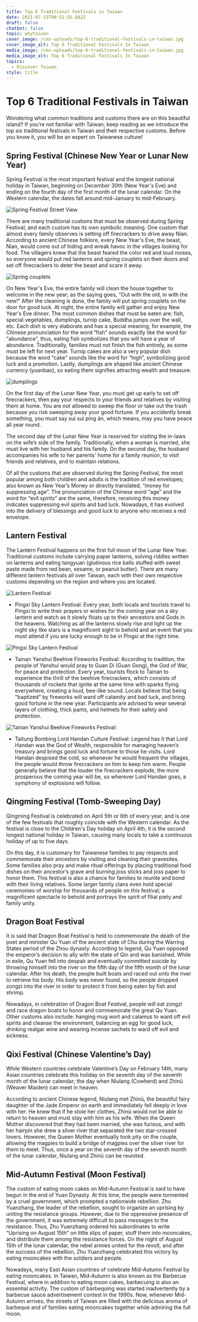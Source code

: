 ```yaml
---
title: Top 6 Traditional Festivals in Taiwan
date: 2021-07-15T00:51:55.882Z
draft: false
chatbot: false
topic: whytaiwan
cover_image: /cms-uploads/top-6-traditional-festivals-in-taiwan.jpg
cover_image_alt: Top 6 Traditional Festivals In Taiwan
media_image: /cms-uploads/top-6-traditional-festivals-in-taiwan.jpg
media_image_alt: Top 6 Traditional Festivals In Taiwan
topics:
  - Discover Taiwan
style: title
---
```

# Top 6 Traditional Festivals in Taiwan

Wondering what common traditions and customs there are on this beautiful island? If you’re not familiar with Taiwan, keep reading as we introduce the top six traditional festivals in Taiwan and their respective customs. Before you know it, you will be an expert on Taiwanese culture!

## Spring Festival (Chinese New Year or Lunar New Year)

Spring Festival is the most important festival and the longest national holiday in Taiwan, beginning on December 30th (New Year's Eve) and ending on the fourth day of the first month of the lunar calendar. On the Western calendar, the dates fall around mid-January to mid-February.  

![Spring Festival  Street View](/cms-uploads/spring-festival.jpg)

There are many traditional customs that must be observed during Spring Festival, and each custom has its own symbolic meaning. One custom that almost every family observes is setting off firecrackers to drive away Nian. According to ancient Chinese folklore, every New Year's Eve, the beast, Nian, would come out of hiding and wreak havoc in the villages looking for food. The villagers knew that the beast feared the color red and loud noises, so everyone would put red lanterns and spring couplets on their doors and set off firecrackers to deter the beast and scare it away.

![Spring couplets](/cms-uploads/spring-couplets.jpg)

On New Year's Eve, the entire family will clean the house together to welcome in the new year; as the saying goes, “Out with the old, in with the new!” After the cleaning is done, the family will put spring couplets on the door for good luck. At night, the entire family will gather and enjoy New Year's Eve dinner. The most common dishes that must be eaten are: fish, special vegetables, dumplings, turnip cake, Buddha jumps over the wall, etc. Each dish is very elaborate and has a special meaning, for example, the Chinese pronunciation for the word “fish” sounds exactly like the word for “abundance”, thus, eating fish symbolizes that you will have a year of abundance. Traditionally, families must not finish the fish entirely, as some must be left for next year. Turnip cakes are also a very popular dish because the word “cake” sounds like the word for “high”, symbolizing good luck and a promotion. Lastly, dumplings are shaped like ancient Chinese currency (yuanbao), so eating them signifies attracting wealth and treasure. 

![dumplings](/cms-uploads/dumplings.jpg)

On the first day of the Lunar New Year, you must get up early to set off firecrackers, then pay your respects to your friends and relatives by visiting them at home. You are not allowed to sweep the floor or take out the trash because you risk sweeping away your good fortune. If you accidently break something, you must say suì suì píng ān, which means, may you have peace all year round.

The second day of the Lunar New Year is reserved for visiting the in-laws on the wife’s side of the family. Traditionally, when a woman is married, she must live with her husband and his family. On the second day, the husband accompanies his wife to her parents' home for a family reunion, to visit friends and relatives, and to maintain relations.

Of all the customs that are observed during the Spring Festival, the most popular among both children and adults is the tradition of red envelopes; also known as New Year’s Money or directly translated, “money for suppressing age”. The pronunciation of the Chinese word “age” and the word for “evil spirits” are the same, therefore, receiving this money indicates suppressing evil spirits and bad luck. Nowadays, it has evolved into the delivery of blessings and good luck to anyone who receives a red envelope.

## Lantern Festival

The Lantern Festival happens on the first full moon of the Lunar New Year. Traditional customs include carrying paper lanterns, solving riddles written on lanterns and eating tangyuan (glutinous rice balls stuffed with sweet paste made from red bean, sesame, or peanut butter). There are many different lantern festivals all over Taiwan, each with their own respective customs depending on the region and where you are located. 

![Lantern Festival](/cms-uploads/celebration-chinese-lantern-festival.jpg)

* Pingxi Sky Lantern Festival: Every year, both locals and tourists travel to Pingxi to write their prayers or wishes for the coming year on a sky lantern and watch as it slowly floats up to their ancestors and Gods in the heavens. Watching as all the lanterns slowly rise and light up the night sky like stars is a magnificent sight to behold and an event that you must attend if you are lucky enough to be in Pingxi at the right time. 

![Pingxi Sky Lantern Festival](/cms-uploads/pingxi-sky-lantern-festival.jpg "From New Taipei City Government")

* Tainan Yanshui Beehive Fireworks Festival: According to tradition, the people of Yanshui would pray to Guan Di (Guan Gong), the God of War, for peace and protection. Every year, tourists flock to Tainan to experience the thrill of the beehive firecrackers, which consists of thousands of rockets that ignite at the same time with sparks flying everywhere, creating a loud, bee-like sound. Locals believe that being "baptized” by fireworks will ward off calamity and bad luck, and bring good fortune in the new year. Participants are advised to wear several layers of clothing, thick pants, and helmets for their safety and protection.

![Tainan Yanshui Beehive Fireworks Festival:](/cms-uploads/tainan-yanshui-beehive-fireworks-festival.jpg "From Tainan City Government")

* Taitung Bombing Lord Handan Culture Festival: Legend has it that Lord Handan was the God of Wealth, responsible for managing heaven’s treasury and brings good luck and fortune to those he visits. Lord Handan despised the cold, so whenever he would frequent the villages, the people would throw firecrackers on him to keep him warm. People generally believe that the louder the firecrackers explode, the more prosperous the coming year will be, so wherever Lord Handan goes, a symphony of explosions will follow. 

## Qingming Festival (Tomb-Sweeping Day)

Qingming Festival is celebrated on April 5th or 6th of every year, and is one of the few festivals that roughly coincide with the Western calendar. As the festival is close to the Children's Day holiday on April 4th, it is the second longest national holiday in Taiwan, causing many locals to take a continuous holiday of up to five days.

On this day, it is customary for Taiwanese families to pay respects and commemorate their ancestors by visiting and cleaning their gravesites. Some families also pray and make ritual offerings by placing traditional food dishes on their ancestor’s grave and burning joss sticks and joss paper to honor them. This festival is also a chance for families to reunite and bond with their living relatives. Some larger family clans even hold special ceremonies of worship for thousands of people on this festival; a magnificent spectacle to behold and portrays the spirit of filial piety and family unity.

## Dragon Boat Festival

It is said that Dragon Boat Festival is held to commemorate the death of the poet and minister Qu Yuan of the ancient state of Chu during the Warring States period of the Zhou dynasty. According to legend, Qu Yuan opposed the emperor’s decision to ally with the state of Qin and was banished. While in exile, Qu Yuan fell into despair and eventually committed suicide by throwing himself into the river on the fifth day of the fifth month of the lunar calendar. After his death, the people built boats and raced out onto the river to retrieve his body. His body was never found, so the people dropped zongzi into the river in order to protect it from being eaten by fish and shrimp. 

Nowadays, in celebration of Dragon Boat Festival, people will eat zongzi and race dragon boats to honor and commemorate the great Qu Yuan. Other customs also include: hanging mug wort and calamus to ward off evil spirits and cleanse the environment, balancing an egg for good luck, drinking realgar wine and wearing incense sachets to ward off evil and sickness.

## Qixi Festival (Chinese Valentine’s Day)

While Western countries celebrate Valentine’s Day on February 14th, many Asian countries celebrate this holiday on the seventh day of the seventh month of the lunar calendar; the day when Niulang (Cowherd) and Zhinü (Weaver Maiden) can meet in heaven. 

According to ancient Chinese legend, Niulang met Zhinü, the beautiful fairy daughter of the Jade Emperor on earth and immediately fell deeply in love with her. He knew that if he stole her clothes, Zhinü would not be able to return to heaven and must stay with him as his wife. When the Queen Mother discovered that they had been married, she was furious, and with her hairpin she drew a silver river that separated the two star-crossed lovers. However, the Queen Mother eventually took pity on the couple, allowing the magpies to build a bridge of magpies over the silver river for them to meet. Thus, once a year on the seventh day of the seventh month of the lunar calendar, Niulang and Zhinü can be reunited. 

## Mid-Autumn Festival (Moon Festival)

The custom of eating moon cakes on Mid-Autumn Festival is said to have begun in the end of Yuan Dynasty. At this time, the people were tormented by a cruel government, which prompted a nationwide rebellion. Zhu Yuanzhang, the leader of the rebellion, sought to organize an uprising by uniting the resistance groups. However, due to the oppressive presence of the government, it was extremely difficult to pass messages to the resistance. Thus, Zhu Yuanzhang ordered his subordinates to write “Uprising on August 15th” on little slips of paper, stuff them into mooncakes, and distribute them among the resistance forces. On the night of August 15th of the lunar calendar, the rebel armies united for the revolt, and after the success of the rebellion, Zhu Yuanzhang celebrated this victory by eating mooncakes with the soldiers and people. 

Nowadays, many East Asian countries of celebrate Mid-Autumn Festival by eating mooncakes. In Taiwan, Mid-Autumn is also known as the Barbecue Festival, where in addition to eating moon cakes, barbecuing is also an essential activity. The custom of barbequing was started inadvertently by a barbecue sauce advertisement contest in the 1990s. Now, whenever Mid-Autumn arrives, the streets of Taiwan are filled with the delicious aroma of barbeque and of families eating mooncakes together while admiring the full moon.